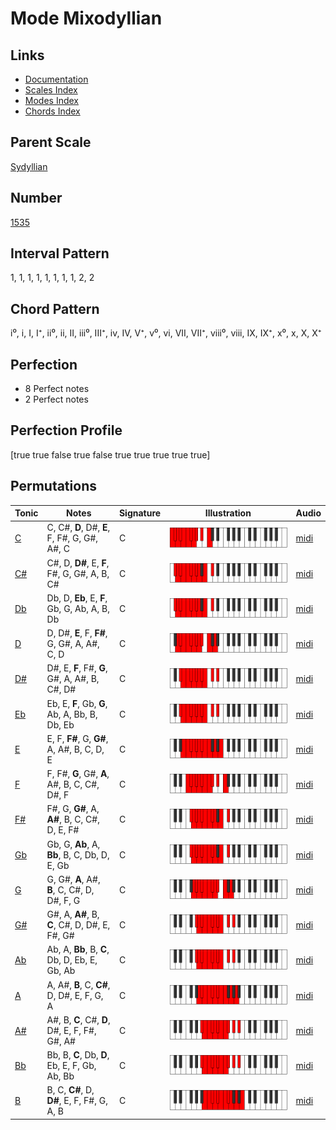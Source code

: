 # Mode Mixodyllian

## Links

- [Documentation](index.md)
- [Scales Index](Scales.md)
- [Modes Index](Modes.md)
- [Chords Index](Chords.md)

## Parent Scale

[Sydyllian](ScaleSydyllian.md)

## Number

[1535](https://ianring.com/musictheory/scales/1535)

## Interval Pattern

1, 1, 1, 1, 1, 1, 1, 1, 2, 2

## Chord Pattern

i⁰, i, I, I⁺, ii⁰, ii, II, iii⁰, III⁺, iv, IV, V⁺, v⁰, vi, VII, VII⁺, viii⁰, viii, IX, IX⁺, x⁰, x, X, X⁺

## Perfection

- 8 Perfect notes
- 2 Perfect notes

## Perfection Profile

[true true false true false true true true true true]

## Permutations

| Tonic | Notes | Signature | Illustration | Audio |
|-------|-------|-----------|--------------|-------|
| [C](ModeCNaturalMixodyllian.md) | C, C#, **D**, D#, **E**, F, F#, G, G#, A#, C | C | ![CNaturalMixodyllian](ModeCNaturalMixodyllian.png) | [midi](https://github.com/edipermadi/music/blob/main/docs/ModeCNaturalMixodyllian.mid?raw=true) |
| [C#](ModeCSharpMixodyllian.md) | C#, D, **D#**, E, **F**, F#, G, G#, A, B, C# | C | ![CSharpMixodyllian](ModeCSharpMixodyllian.png) | [midi](https://github.com/edipermadi/music/blob/main/docs/ModeCSharpMixodyllian.mid?raw=true) |
| [Db](ModeDFlatMixodyllian.md) | Db, D, **Eb**, E, **F**, Gb, G, Ab, A, B, Db | C | ![DFlatMixodyllian](ModeDFlatMixodyllian.png) | [midi](https://github.com/edipermadi/music/blob/main/docs/ModeDFlatMixodyllian.mid?raw=true) |
| [D](ModeDNaturalMixodyllian.md) | D, D#, **E**, F, **F#**, G, G#, A, A#, C, D | C | ![DNaturalMixodyllian](ModeDNaturalMixodyllian.png) | [midi](https://github.com/edipermadi/music/blob/main/docs/ModeDNaturalMixodyllian.mid?raw=true) |
| [D#](ModeDSharpMixodyllian.md) | D#, E, **F**, F#, **G**, G#, A, A#, B, C#, D# | C | ![DSharpMixodyllian](ModeDSharpMixodyllian.png) | [midi](https://github.com/edipermadi/music/blob/main/docs/ModeDSharpMixodyllian.mid?raw=true) |
| [Eb](ModeEFlatMixodyllian.md) | Eb, E, **F**, Gb, **G**, Ab, A, Bb, B, Db, Eb | C | ![EFlatMixodyllian](ModeEFlatMixodyllian.png) | [midi](https://github.com/edipermadi/music/blob/main/docs/ModeEFlatMixodyllian.mid?raw=true) |
| [E](ModeENaturalMixodyllian.md) | E, F, **F#**, G, **G#**, A, A#, B, C, D, E | C | ![ENaturalMixodyllian](ModeENaturalMixodyllian.png) | [midi](https://github.com/edipermadi/music/blob/main/docs/ModeENaturalMixodyllian.mid?raw=true) |
| [F](ModeFNaturalMixodyllian.md) | F, F#, **G**, G#, **A**, A#, B, C, C#, D#, F | C | ![FNaturalMixodyllian](ModeFNaturalMixodyllian.png) | [midi](https://github.com/edipermadi/music/blob/main/docs/ModeFNaturalMixodyllian.mid?raw=true) |
| [F#](ModeFSharpMixodyllian.md) | F#, G, **G#**, A, **A#**, B, C, C#, D, E, F# | C | ![FSharpMixodyllian](ModeFSharpMixodyllian.png) | [midi](https://github.com/edipermadi/music/blob/main/docs/ModeFSharpMixodyllian.mid?raw=true) |
| [Gb](ModeGFlatMixodyllian.md) | Gb, G, **Ab**, A, **Bb**, B, C, Db, D, E, Gb | C | ![GFlatMixodyllian](ModeGFlatMixodyllian.png) | [midi](https://github.com/edipermadi/music/blob/main/docs/ModeGFlatMixodyllian.mid?raw=true) |
| [G](ModeGNaturalMixodyllian.md) | G, G#, **A**, A#, **B**, C, C#, D, D#, F, G | C | ![GNaturalMixodyllian](ModeGNaturalMixodyllian.png) | [midi](https://github.com/edipermadi/music/blob/main/docs/ModeGNaturalMixodyllian.mid?raw=true) |
| [G#](ModeGSharpMixodyllian.md) | G#, A, **A#**, B, **C**, C#, D, D#, E, F#, G# | C | ![GSharpMixodyllian](ModeGSharpMixodyllian.png) | [midi](https://github.com/edipermadi/music/blob/main/docs/ModeGSharpMixodyllian.mid?raw=true) |
| [Ab](ModeAFlatMixodyllian.md) | Ab, A, **Bb**, B, **C**, Db, D, Eb, E, Gb, Ab | C | ![AFlatMixodyllian](ModeAFlatMixodyllian.png) | [midi](https://github.com/edipermadi/music/blob/main/docs/ModeAFlatMixodyllian.mid?raw=true) |
| [A](ModeANaturalMixodyllian.md) | A, A#, **B**, C, **C#**, D, D#, E, F, G, A | C | ![ANaturalMixodyllian](ModeANaturalMixodyllian.png) | [midi](https://github.com/edipermadi/music/blob/main/docs/ModeANaturalMixodyllian.mid?raw=true) |
| [A#](ModeASharpMixodyllian.md) | A#, B, **C**, C#, **D**, D#, E, F, F#, G#, A# | C | ![ASharpMixodyllian](ModeASharpMixodyllian.png) | [midi](https://github.com/edipermadi/music/blob/main/docs/ModeASharpMixodyllian.mid?raw=true) |
| [Bb](ModeBFlatMixodyllian.md) | Bb, B, **C**, Db, **D**, Eb, E, F, Gb, Ab, Bb | C | ![BFlatMixodyllian](ModeBFlatMixodyllian.png) | [midi](https://github.com/edipermadi/music/blob/main/docs/ModeBFlatMixodyllian.mid?raw=true) |
| [B](ModeBNaturalMixodyllian.md) | B, C, **C#**, D, **D#**, E, F, F#, G, A, B | C | ![BNaturalMixodyllian](ModeBNaturalMixodyllian.png) | [midi](https://github.com/edipermadi/music/blob/main/docs/ModeBNaturalMixodyllian.mid?raw=true) |
